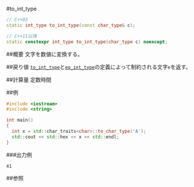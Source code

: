 #to_int_type
```cpp
// C++03
static int_type to_int_type(const char_type& c);

// C++11以降
static constexpr int_type to_int_type(char_type c) noexcept;
```

##概要
文字を数値に変換する。


##戻り値
[`to_int_type`](./to_int_type.md)と[`eq_int_type`](./eq_int_type.md)の定義によって制約される文字`e`を返す。


##計算量
定数時間


##例
```cpp
#include <iostream>
#include <string>

int main()
{
  int x = std::char_traits<char>::to_char_type('A');
  std::cout << std::hex << x << std::endl;
}
```

###出力例
```
41
```

##参照

